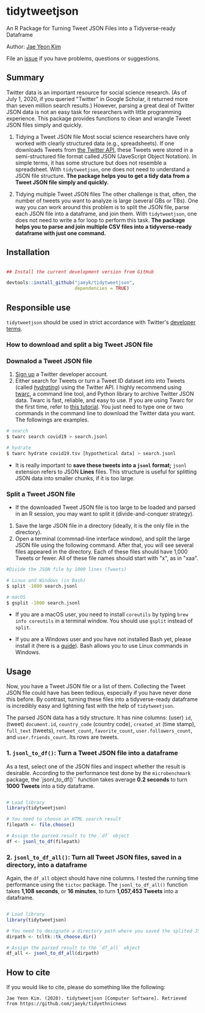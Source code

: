 # tidytweetjson

An R Package for Turning Tweet JSON Files into a Tidyverse-ready Dataframe

Author: [Jae Yeon Kim](https://jaeyk.github.io/)

File an [issue](https://github.com/jaeyk/tidytweetjson/issues) if you have problems, questions or suggestions.

## Summary

Twitter data is an important resource for social science research. (As of July 1, 2020, if you queried "Twitter" in Google Scholar, it returned more than seven million search results.) However, parsing a great deal of Twitter JSON data is not an easy task for researchers with little programming experience. This package provides functions to clean and wrangle Tweet JSON files simply and quickly.

1. Tidying a Tweet JSON file
Most social science researchers have only worked with clearly structured data (e.g., spreadsheets). If one downloads Tweets from [the Twitter API](https://developer.twitter.com/en), these Tweets were stored in a semi-structured file format called JSON (JaveScript Object Notation). In simple terms, it has some structure but does not resemble a spreadsheet. With `tidytweetjson`, one does not need to understand a JSON file structure. **The package helps you to get a tidy data from a Tweet JSON file simply and quickly.**

2. Tidying multiple Tweet JSON files
The other challenge is that, often, the number of tweets you want to analyze is large (several GBs or TBs). One way you can work around this problem is to split the JSON file, parse each JSON file into a dataframe, and join them. With `tidytweetjson`, one does not need to write a for loop to perform this task. **The package helps you to parse and join multiple CSV files into a tidyverse-ready dataframe with just one command.**

## Installation

```r

## Install the current development version from GitHub

devtools::install_github("jaeyk/tidytweetjson",
                         dependencies = TRUE)
```

## Responsible use
`tidytweetjson` should be used in strict accordance with Twitter's [developer terms](https://developer.twitter.com/en/developer-terms/more-on-restricted-use-cases).

### How to download and split a big Tweet JSON file

### Downalod a Tweet JSON file

1. [Sign up](https://developer.twitter.com/en/apply-for-access) a Twitter developer account.
2. Either search for Tweets or turn a Tweet ID dataset into into Tweets (called *[hydrating](https://medium.com/on-archivy/on-forgetting-e01a2b95272#.lrkof12q5)*) using the Twitter API. I highly recommend using [twarc](https://github.com/DocNow/twarc), a command line tool, and Python library to archive Twitter JSON data. Twarc is fast, reliable, and easy to use. If you are using Twarc for the first time, refer to [this tutorial](https://github.com/alblaine/twarc-tutorial). You just need to type one or two commands in the command line to download the Twitter data you want. The followings are examples.

```bash
# search
$ twarc search covid19 > search.jsonl

# hydrate
$ twarc hydrate covid19.tsv [hypothetical data] > search.jsonl
```

- It is really important to **save these tweets into a `jsonl` format;** `jsonl` extension refers to JSON **Lines** files. This structure is useful for splitting JSON data into smaller chunks, if it is too large.

### Split a Tweet JSON file

- If the downloaded Tweet JSON file is too large to be loaded and parsed in an R session, you may want to split it (divide-and-conquer strategy).

1. Save the large JSON file in a directory (ideally, it is the only file in the directory).
2. Open a terminal (commnad-line interface window), and split the large JSON file using the following command. After that, you will see several files appeared in the directory. Each of these files should have 1,000 Tweets or fewer. All of these file names should start with "x", as in "xaa".

```bash
#Divide the JSON file by 1000 lines (Tweets)

# Linux and Windows (in Bash)
$ split -1000 search.jsonl

# macOS
$ gsplit -1000 search.jsonl

```

- If you are a macOS user, you need to install `coreutils` by typing `brew info coreutils` in a terminal window. You should use `gsplit` instead of `split`.

- If you are a Windows user and you have not installed Bash yet, please install it (here is a [guide](https://itsfoss.com/install-bash-on-windows/)). Bash allows you to use Linux commands in Windows.


## Usage

Now, you have a Tweet JSON file or a list of them. Collecting the Tweet JSON file could have has been tedious, especially if you have never done this before. By contrast, turning these files into a tidyverse-ready dataframe is incredibly easy and lightning fast with the help of `tidytweetjson`.

The parsed JSON data has a tidy structure. It has nine columns: (user) `id`, (tweet) `document.id`, `country_code` (country code), `created_at` (time stamp), `full_text` (tweets), `retweet_count`, `favorite_count`, `user.followers_count`, and `user.friends_count`. Its rows are tweets.

### 1. `jsonl_to_df()`: Turn a Tweet JSON file into a dataframe

As a test, select one of the JSON files and inspect whether the result is desirable. According to the performance test done by the `microbenchmark` package, the `jsonl_to_df()`` function takes average **0.2 seconds** to turn **1000 Tweets** into a tidy dataframe.

```r

# Load library
library(tidytweetjson)

# You need to choose an HTML search result
filepath <- file.choose()

# Assign the parsed result to the `df` object
df <- jsonl_to_df(filepath)
```

### 2. `jsonl_to_df_all()`: Turn all Tweet JSON files, saved in a directory, into a dataframe

Again, the `df_all` object should have nine columns. I tested the running time performance using the `tictoc` package. The `jsonl_to_df_all()` function takes **1,108 seconds**, or **16 minutes**, to turn **1,057,453 Tweets** into a dataframe.

```r

# Load library
library(tidytweetjson)

# You need to designate a directory path where you saved the splited JSON files.
dirpath <- tcltk::tk_choose.dir()

# Assign the parsed result to the `df_all` object
df_all <- jsonl_to_df_all(dirpath)

```

## How to cite

If you would like to cite, please do something like the following:

```
Jae Yeon Kim. (2020). tidytweetjson [Computer Software]. Retrieved from https://github.com/jaeyk/tidyethnicnews
```

